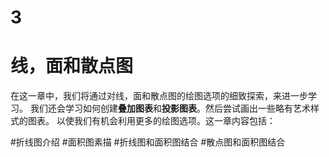 3 
===================
线，面和散点图
====================
  在这一章中，我们将通过对线，面和散点图的绘图选项的细致探索，来进一步学习。
  我们还会学习如何创建**叠加图表**和**投影图表**。然后尝试画出一些略有艺术样式的图表。
  以使我们有机会利用更多的绘图选项。这一章内容包括：
  
 #折线图介绍
 #面积图素描
 #折线图和面积图结合
 #散点图和面积图结合
  
  
